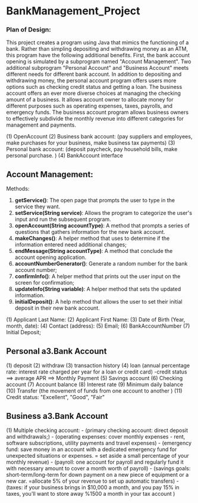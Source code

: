 # BankManagement_Project

### Plan of Design:
This project creates a program using Java that mimics the functioning of a bank. Rather than simpling depositing and withdrawing money as an ATM, this program have the following additional benefits. First, the bank account opening is simulated by a subprogram named "Account Management". Two additional subprogram "Personal Account" and "Business Account" meets different needs for different bank account. In addition to depositing and withdrawing money, the personal account program offers users more options such as checking credit status and getting a loan. The business account offers an ever more diverse choices at managing the checking amount of a business. It allows account owner to allocate money for different purposes such as operating expenses, taxes, payrolls, and emergency funds. The business account program allows business owners to effectively subdivide the monthly revenue into different categories for management and payments.       

(1) OpenAccount
(2) Business bank account: (pay suppliers and employees, make purchases for your business, make business tax payments)
(3) Personal bank account: (deposit paycheck, pay household bills, make personal purchase. )
(4) BankAccount interface


## Account Management: 
Methods:
1. __getService()__: The open page that prompts the user to type in the service they want. 
2. __setService(String service)__: Allows the program to categorize the user's input and run the subsequent program.
3. __openAccount(String accountType)__: A method that prompts a series of questions that gathers information for the new bank account. 
4. __makeChanges()__: A helper method that uses to determine if the information entered need additional changes; 
5. __endMessage(String accountType)__: A method that conclude the account opening application. 
6. __accountNumberGenerator()__: Generate a random number for the bank account number; 
7. __confirmInfo()__: A helper method that prints out the user input on the screen for confirmation; 
8. __updateInfo(String variable)__: A helper method that sets the updated information.
9. __initialDeposit()__: A help method that allows the user to set their initial deposit in their new bank account.  



(1) Applicant Last Name:
(2) Applicant First Name:
(3) Date of Birth (Year, month, date):
(4) Contact (address):
(5) Email; 
(6) BankAccountNumber
(7) Initial Deposit;




## Personal a3.Bank Account
(1) deposit
(2) withdraw
(3) transaction history
(4) loan (annual percentage rate: interest rate charged per year for a loan or credit card)
    -credit status ==> average APR ==> Monthly Payment 
(5) Savings account
(6) Checking account
(7) Account balance
(8) Interest rate
(9) Minimum daily balance
(10) Transfer (the movement of funds from one account to another )
(11) Credit status: "Excellent", "Good", "Fair"




## Business a3.Bank Account
(1) Multiple checking account: 
    - (primary checking account: direct deposit and withdrawals;)
    - (operating expenses: cover monthly expenses - rent, software subscriptions, utility payments and travel expenses)
    - (emergency fund: save money in an account with a dedicated emergency fund for unexpected situations or expenses.
        = set aside a small percentage of your monthly revenue)
    - (payroll: one account for payroll and regularly fund it with necessary amount to cover a month worth of payroll)
    - (savings goals: short-term/long-term for down payment on a new piece of equipment or a new car.
        =allocate 5% of your revenue to set up automatic transfers)
    - (taxes: if your business brings in $10,000 a month, and you pay 15% in taxes, you'll want to store away %1500 a month in your tax account )